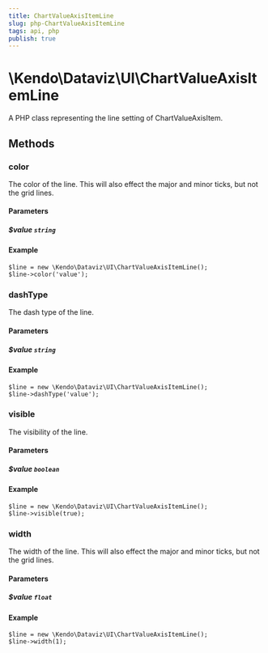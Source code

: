 ```yaml
---
title: ChartValueAxisItemLine
slug: php-ChartValueAxisItemLine
tags: api, php
publish: true
---
```


# \Kendo\Dataviz\UI\ChartValueAxisItemLine

A PHP class representing the line setting of ChartValueAxisItem.


## Methods

### color
The color of the line. This will also effect the major and minor ticks, but
not the grid lines.
#### Parameters

##### $value `string`



#### Example 
    $line = new \Kendo\Dataviz\UI\ChartValueAxisItemLine();
    $line->color('value');

### dashType
The dash type of the line.
#### Parameters

##### $value `string`



#### Example 
    $line = new \Kendo\Dataviz\UI\ChartValueAxisItemLine();
    $line->dashType('value');

### visible
The visibility of the line.
#### Parameters

##### $value `boolean`



#### Example 
    $line = new \Kendo\Dataviz\UI\ChartValueAxisItemLine();
    $line->visible(true);

### width
The width of the line. This will also effect the major and minor ticks, but
not the grid lines.
#### Parameters

##### $value `float`



#### Example 
    $line = new \Kendo\Dataviz\UI\ChartValueAxisItemLine();
    $line->width(1);

